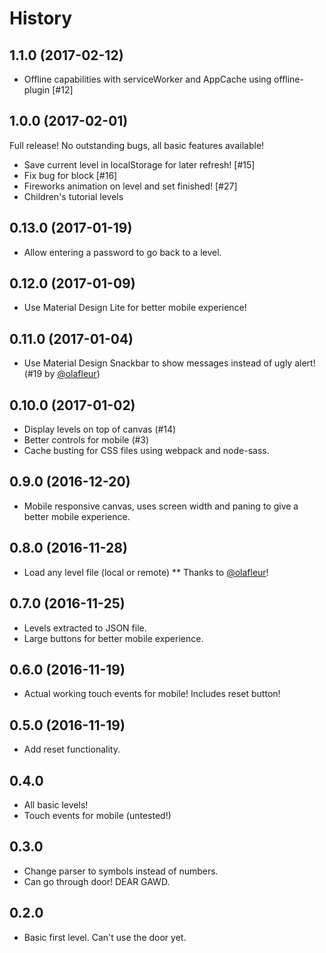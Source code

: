 # History

## 1.1.0 (2017-02-12)

* Offline capabilities with serviceWorker and AppCache using offline-plugin [#12]

## 1.0.0 (2017-02-01)

Full release! No outstanding bugs, all basic features available!

* Save current level in localStorage for later refresh! [#15]
* Fix bug for block [#16]
* Fireworks animation on level and set finished! [#27]
* Children's tutorial levels

## 0.13.0 (2017-01-19)

* Allow entering a password to go back to a level.

## 0.12.0 (2017-01-09)

* Use Material Design Lite for better mobile experience!

## 0.11.0 (2017-01-04)

* Use Material Design Snackbar to show messages instead of ugly alert! (#19 by [@olafleur](https://github.com/olafleur))

## 0.10.0 (2017-01-02)

* Display levels on top of canvas (#14)
* Better controls for mobile (#3)
* Cache busting for CSS files using webpack and node-sass.

## 0.9.0 (2016-12-20)

* Mobile responsive canvas, uses screen width and paning to give a better mobile experience.

## 0.8.0 (2016-11-28)

* Load any level file (local or remote)
** Thanks to [@olafleur](https://github.com/olafleur)!

## 0.7.0 (2016-11-25)

* Levels extracted to JSON file.
* Large buttons for better mobile experience.

## 0.6.0 (2016-11-19)

* Actual working touch events for mobile! Includes reset button!

## 0.5.0 (2016-11-19)

* Add reset functionality.

## 0.4.0

* All basic levels!
* Touch events for mobile (untested!)

## 0.3.0

* Change parser to symbols instead of numbers.
* Can go through door! DEAR GAWD.

## 0.2.0

* Basic first level. Can't use the door yet.
